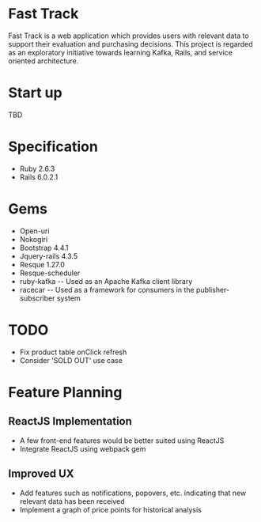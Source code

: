 # Fast Track

Fast Track is a web application which provides users with relevant data to support their evaluation and purchasing decisions. This project is regarded as an exploratory initiative towards learning Kafka, Rails, and service oriented architecture.

# Start up
TBD

# Specification
* Ruby 2.6.3
* Rails 6.0.2.1

# Gems
* Open-uri
* Nokogiri
* Bootstrap 4.4.1
* Jquery-rails 4.3.5
* Resque 1.27.0
* Resque-scheduler
* ruby-kafka -- Used as an Apache Kafka client library
* racecar -- Used as a framework for consumers in the publisher-subscriber system

# TODO
* Fix product table onClick refresh
* Consider 'SOLD OUT' use case

# Feature Planning
## ReactJS Implementation
* A few front-end features would be better suited using ReactJS
* Integrate ReactJS using webpack gem

## Improved UX
* Add features such as notifications, popovers, etc. indicating that new relevant data has been received
* Implement a graph of price points for historical analysis
